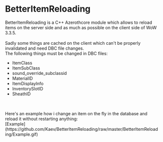 # BetterItemReloading
BetterItemReloading is a C++ Azerothcore module which allows to reload items on the server side and as much as possible on the client side of WoW 3.3.5.<br>
<br>
Sadly some things are cached on the client which can't be properly invalidated and need DBC file changes.<br>
The following things must be changed in DBC files: <br>
* ItemClass
* ItemSubClass
* sound_override_subclassid
* MaterialID
* ItemDisplayInfo
* InventorySlotID
* SheathID
<br>
<br>
Here's an example how i change an item on the fly in the database and reload it without restarting anything:<br>
[Example](https://github.com/Kaev/BetterItemReloading/raw/master/BetterItemReloading/Example.gif)<br>
